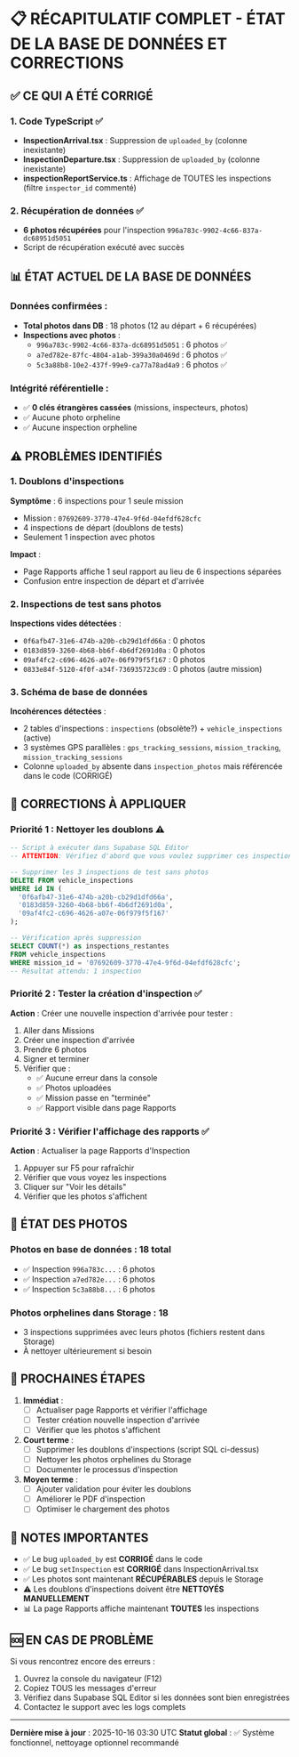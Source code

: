 # 📋 RÉCAPITULATIF COMPLET - ÉTAT DE LA BASE DE DONNÉES ET CORRECTIONS

## ✅ CE QUI A ÉTÉ CORRIGÉ

### 1. Code TypeScript ✅
- **InspectionArrival.tsx** : Suppression de `uploaded_by` (colonne inexistante)
- **InspectionDeparture.tsx** : Suppression de `uploaded_by` (colonne inexistante)
- **inspectionReportService.ts** : Affichage de TOUTES les inspections (filtre `inspector_id` commenté)

### 2. Récupération de données ✅
- **6 photos récupérées** pour l'inspection `996a783c-9902-4c66-837a-dc68951d5051`
- Script de récupération exécuté avec succès

## 📊 ÉTAT ACTUEL DE LA BASE DE DONNÉES

### Données confirmées :
- **Total photos dans DB** : 18 photos (12 au départ + 6 récupérées)
- **Inspections avec photos** :
  - `996a783c-9902-4c66-837a-dc68951d5051` : 6 photos ✅
  - `a7ed782e-87fc-4804-a1ab-399a30a0469d` : 6 photos ✅
  - `5c3a88b8-10e2-437f-99e9-ca77a78ad4a9` : 6 photos ✅

### Intégrité référentielle :
- ✅ **0 clés étrangères cassées** (missions, inspecteurs, photos)
- ✅ Aucune photo orpheline
- ✅ Aucune inspection orpheline

## ⚠️ PROBLÈMES IDENTIFIÉS

### 1. Doublons d'inspections
**Symptôme** : 6 inspections pour 1 seule mission
- Mission : `07692609-3770-47e4-9f6d-04efdf628cfc`
- 4 inspections de départ (doublons de tests)
- Seulement 1 inspection avec photos

**Impact** : 
- Page Rapports affiche 1 seul rapport au lieu de 6 inspections séparées
- Confusion entre inspection de départ et d'arrivée

### 2. Inspections de test sans photos
**Inspections vides détectées** :
- `0f6afb47-31e6-474b-a20b-cb29d1dfd66a` : 0 photos
- `0183d859-3260-4b68-bb6f-4b6df2691d0a` : 0 photos
- `09af4fc2-c696-4626-a07e-06f979f5f167` : 0 photos
- `0833e84f-5120-4f0f-a34f-736935723cd9` : 0 photos (autre mission)

### 3. Schéma de base de données
**Incohérences détectées** :
- 2 tables d'inspections : `inspections` (obsolète?) + `vehicle_inspections` (active)
- 3 systèmes GPS parallèles : `gps_tracking_sessions`, `mission_tracking`, `mission_tracking_sessions`
- Colonne `uploaded_by` absente dans `inspection_photos` mais référencée dans le code (CORRIGÉ)

## 🔧 CORRECTIONS À APPLIQUER

### Priorité 1 : Nettoyer les doublons ⚠️

```sql
-- Script à exécuter dans Supabase SQL Editor
-- ATTENTION: Vérifiez d'abord que vous voulez supprimer ces inspections !

-- Supprimer les 3 inspections de test sans photos
DELETE FROM vehicle_inspections 
WHERE id IN (
  '0f6afb47-31e6-474b-a20b-cb29d1dfd66a',
  '0183d859-3260-4b68-bb6f-4b6df2691d0a',
  '09af4fc2-c696-4626-a07e-06f979f5f167'
);

-- Vérification après suppression
SELECT COUNT(*) as inspections_restantes 
FROM vehicle_inspections 
WHERE mission_id = '07692609-3770-47e4-9f6d-04efdf628cfc';
-- Résultat attendu: 1 inspection
```

### Priorité 2 : Tester la création d'inspection ✅

**Action** : Créer une nouvelle inspection d'arrivée pour tester :
1. Aller dans Missions
2. Créer une inspection d'arrivée
3. Prendre 6 photos
4. Signer et terminer
5. Vérifier que :
   - ✅ Aucune erreur dans la console
   - ✅ Photos uploadées
   - ✅ Mission passe en "terminée"
   - ✅ Rapport visible dans page Rapports

### Priorité 3 : Vérifier l'affichage des rapports ✅

**Action** : Actualiser la page Rapports d'Inspection
1. Appuyer sur F5 pour rafraîchir
2. Vérifier que vous voyez les inspections
3. Cliquer sur "Voir les détails"
4. Vérifier que les photos s'affichent

## 📸 ÉTAT DES PHOTOS

### Photos en base de données : 18 total
- ✅ Inspection `996a783c...` : 6 photos
- ✅ Inspection `a7ed782e...` : 6 photos  
- ✅ Inspection `5c3a88b8...` : 6 photos

### Photos orphelines dans Storage : 18
- 3 inspections supprimées avec leurs photos (fichiers restent dans Storage)
- À nettoyer ultérieurement si besoin

## 🎯 PROCHAINES ÉTAPES

1. **Immédiat** :
   - [ ] Actualiser page Rapports et vérifier l'affichage
   - [ ] Tester création nouvelle inspection d'arrivée
   - [ ] Vérifier que les photos s'affichent

2. **Court terme** :
   - [ ] Supprimer les doublons d'inspections (script SQL ci-dessus)
   - [ ] Nettoyer les photos orphelines du Storage
   - [ ] Documenter le processus d'inspection

3. **Moyen terme** :
   - [ ] Ajouter validation pour éviter les doublons
   - [ ] Améliorer le PDF d'inspection
   - [ ] Optimiser le chargement des photos

## 📝 NOTES IMPORTANTES

- ✅ Le bug `uploaded_by` est **CORRIGÉ** dans le code
- ✅ Le bug `setInspection` est **CORRIGÉ** dans InspectionArrival.tsx
- ✅ Les photos sont maintenant **RÉCUPÉRABLES** depuis le Storage
- ⚠️ Les doublons d'inspections doivent être **NETTOYÉS MANUELLEMENT**
- 📊 La page Rapports affiche maintenant **TOUTES** les inspections

## 🆘 EN CAS DE PROBLÈME

Si vous rencontrez encore des erreurs :
1. Ouvrez la console du navigateur (F12)
2. Copiez TOUS les messages d'erreur
3. Vérifiez dans Supabase SQL Editor si les données sont bien enregistrées
4. Contactez le support avec les logs complets

---

**Dernière mise à jour** : 2025-10-16 03:30 UTC
**Statut global** : ✅ Système fonctionnel, nettoyage optionnel recommandé
